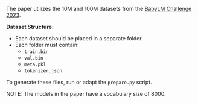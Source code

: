 The paper utilizes the 10M and 100M datasets from the [BabyLM Challenge 2023](https://babylm.github.io/archive_2023.html).

**Dataset Structure:**
- Each dataset should be placed in a separate folder.
- Each folder must contain:
    - `train.bin`
    - `val.bin`
    - `meta.pkl`
    - `tokenizer.json`

To generate these files, run or adapt the `prepare.py` script.

NOTE: The models in the paper have a vocabulary size of 8000.